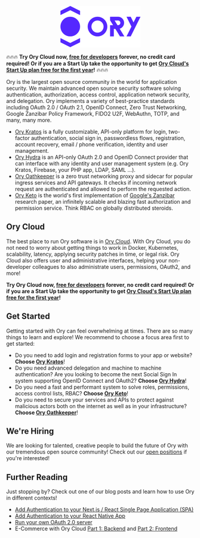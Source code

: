 <p align="center">
  <img src="https://raw.githubusercontent.com/ory/.github/README/img/ory.png" width="215" height="110" alt="Ory - open source security infrastructure" />
</p>

🔥🔥🔥 **Try Ory Cloud now, [free for developers](https://console.ory.sh/registration?utm_source=github&utm_medium=banner&utm_campaign=org-readme) forever, no credit card required! Or if you are a Start Up take the opportunity to get [Ory Cloud's Start Up plan free for the first year](https://share-eu1.hsforms.com/1KWJxgKzNQWOjR9r5blC41wextgn)!** 🔥🔥🔥

Ory is the largest open source community in the world for application security.
We maintain advanced open source security software solving authentication,
authorization, access control, application network security, and delegation.
Ory implements a variety of best-practice standards including OAuth 2.0 / OAuth 2.1,
OpenID Connect, Zero Trust Networking, Google Zanzibar Policy Framework, FIDO2 U2F,
WebAuthn, TOTP, and many, many more.

- [Ory Kratos](https://github.com/ory/kratos) is a fully customizable, API-only
 platform for login, two-factor authentication, social sign in, passwordless
 flows, registration, account recovery, email / phone verification, identity
 and user management.
- [Ory Hydra](https://github.com/ory/hydra) is an API-only OAuth 2.0 and OpenID
 Connect provider that can interface with any identity and user management
 system (e.g. Ory Kratos, Firebase, your PHP app, LDAP, SAML ...).
- [Ory Oathkeeper](https://github.com/ory/oathkeeper) is a zero trust networking
 proxy and sidecar for popular ingress services and API gateways. It checks if
 incoming network request are authenticated and allowed to perform the
 requested action.
- [Ory Keto](https://github.com/ory/keto) is the world's first implementation of
 [Google's Zanzibar](https://research.google/pubs/pub48190/) research paper, an
 infinitely scalable and blazing fast authorization and permission service.
 Think RBAC on globally distributed steroids.
 
## Ory Cloud

The best place to run Ory software is in [Ory Cloud](https://www.ory.sh/?utm_source=github&utm_medium=banner&utm_campaign=org-readme).
With Ory Cloud, you do not need to worry about getting things to work in Docker,
Kubernetes, scalability, latency, applying security patches in time, or legal risk. Ory Cloud
also offers user and administrative interfaces, helping your non-developer
colleagues to also administrate users, permissions, OAuth2, and more!

**Try Ory Cloud now, [free for developers](https://console.ory.sh/registration?utm_source=github&utm_medium=banner&utm_campaign=org-readme) forever, no credit card required! Or if you are a Start Up take the opportunity to get [Ory Cloud's Start Up plan free for the first year](https://share-eu1.hsforms.com/1KWJxgKzNQWOjR9r5blC41wextgn)!**

## Get Started

Getting started with Ory can feel overwhelming at times. There are so many things to
learn and explore! We recommend to choose a focus area first to get started:

- Do you need to add login and registration forms to your app or website?
   **Choose [Ory Kratos](https://www.ory.sh/docs/kratos)**!
- Do you need advanced delegation and machine to machine authentication? Are you
   looking to become the next Social Sign In system supporting OpenID Connect and
   OAuth2? **Choose [Ory Hydra](https://www.ory.sh/docs/hydra)**!
- Do you need a fast and performant system to solve roles, permissions, access
   control lists, RBAC? **Choose [Ory Keto](https://www.ory.sh/docs/keto)**!
- Do you need to secure your services and APIs to protect against malicious
   actors both on the internet as well as in your infrastructure? **Choose
   [Ory Oathkeeper](https://www.ory.sh/docs/oathkeeper)**!

## We're Hiring

We are looking for talented, creative people to build the future of Ory with
our tremendous open source community! Check out our [open positions](https://www.ory.sh/jobs)
if you're interested!

## Further Reading

Just stopping by? Check out one of our blog posts and learn how to use
Ory in different contexts!

- [Add Authentication to your Next.js / React Single Page Application (SPA)](https://www.ory.sh/login-spa-react-nextjs-authentication-example-api-open-source/?utm_source=github&utm_medium=banner&utm_campaign=org-readme)
- [Add Authentication to your React Native App](https://www.ory.sh/login-react-native-authentication-example-api/?utm_source=github&utm_medium=banner&utm_campaign=org-readme)
- [Run your own OAuth 2.0 server](https://www.ory.sh/run-oauth2-server-open-source-api-security/?utm_source=github&utm_medium=banner&utm_campaign=org-readme)
- E-Commerce with Ory Cloud [Part 1: Backend](https://www.ory.sh/cloud-ecommerce-backend/?utm_source=github&utm_medium=banner&utm_campaign=org-readme) and [Part 2: Frontend](https://www.ory.sh/cloud-ecommerce-backend/?utm_source=github&utm_medium=banner&utm_campaign=org-readme)
